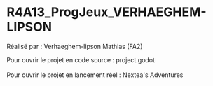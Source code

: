 # R4A13_ProgJeux_VERHAEGHEM-LIPSON
Réalisé par : Verhaeghem-lipson Mathias (FA2)


Pour ouvrir le projet en code source : project.godot
<br>
<br>
Pour ouvrir le projet en lancement réel : Nextea's Adventures

